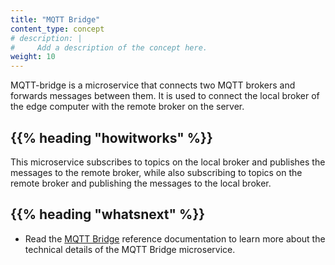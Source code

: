 ```yaml
---
title: "MQTT Bridge"
content_type: concept
# description: |
#     Add a description of the concept here.
weight: 10
---
```


<!-- overview -->

MQTT-bridge is a microservice that connects two MQTT brokers and forwards
messages between them. It is used to connect the local broker of the edge computer
with the remote broker on the server.

<!-- body -->

## {{% heading "howitworks" %}}

This microservice subscribes to topics on the local broker and publishes the
messages to the remote broker, while also subscribing to topics on the remote
broker and publishing the messages to the local broker.

<!-- Optional section; add links to information related to this topic. -->

## {{% heading "whatsnext" %}}

- Read the [MQTT Bridge](/docs/reference/microservices/mqtt-bridge/) reference documentation
  to learn more about the technical details of the MQTT Bridge microservice.
